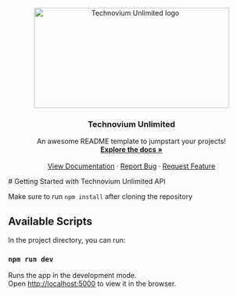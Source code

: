 <!-- PROJECT LOGO -->
<br />
<div align="center">
  <a href="https://github.com/technoviumunlimited/technoviumunlimited_api">
    <img src="https://raw.githubusercontent.com/technoviumunlimited/technoviumunlimited_api/main/assets/images/logo-399-205.png" alt="Technovium Unlimited logo" width="399" height="205">
  </a>

  <h3 align="center">Technovium Unlimited</h3>

  <p align="center">
    An awesome README template to jumpstart your projects!
    <br />
    <a href="https://technoviumunlimited.nl" target="_blank"><strong>Explore the docs »</strong></a>
    <br />
    <br />
    <a href="https://technoviumunlimited.nl">View Documentation</a>
    ·
    <a href="https://github.com/technoviumunlimited/technoviumunlimited_api/issues">Report Bug</a>
    ·
    <a href="https://github.com/technoviumunlimited/technoviumunlimited_api/issues">Request Feature</a>
  </p>
</div>
# Getting Started with Technovium Unlimited API

Make sure to run `npm install` after cloning the repository

## Available Scripts

In the project directory, you can run:

### `npm run dev`

Runs the app in the development mode.\
Open [http://localhost:5000](http://localhost:5000) to view it in the browser.
